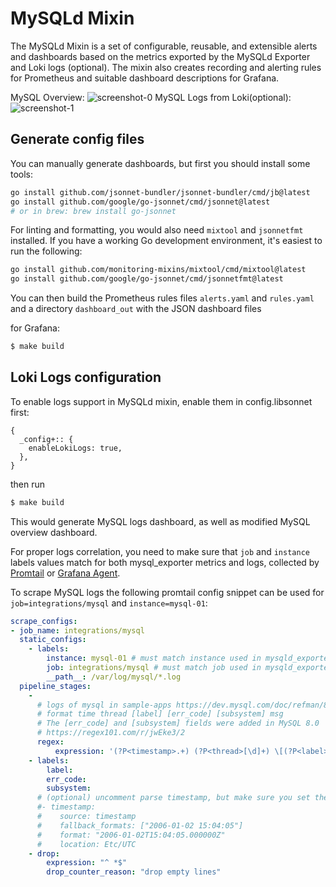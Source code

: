 # MySQLd Mixin

The MySQLd Mixin is a set of configurable, reusable, and extensible alerts and
dashboards based on the metrics exported by the MySQLd Exporter and Loki logs (optional). The mixin also creates
recording and alerting rules for Prometheus and suitable dashboard descriptions
for Grafana.

MySQL Overview:
![screenshot-0](https://storage.googleapis.com/grafanalabs-integration-assets/mysql/screenshots/screenshot0.png)
MySQL Logs from Loki(optional):
![screenshot-1](https://storage.googleapis.com/grafanalabs-integration-assets/mysql/screenshots/screenshot1.png)

## Generate config files

You can manually generate dashboards, but first you should install some tools:

```bash
go install github.com/jsonnet-bundler/jsonnet-bundler/cmd/jb@latest
go install github.com/google/go-jsonnet/cmd/jsonnet@latest
# or in brew: brew install go-jsonnet
```

For linting and formatting, you would also need `mixtool` and `jsonnetfmt` installed. If you
have a working Go development environment, it's easiest to run the following:

```bash
go install github.com/monitoring-mixins/mixtool/cmd/mixtool@latest
go install github.com/google/go-jsonnet/cmd/jsonnetfmt@latest
```

You can then build the Prometheus rules files `alerts.yaml` and
`rules.yaml` and a directory `dashboard_out` with the JSON dashboard files

for Grafana:
```bash
$ make build
```

## Loki Logs configuration

To enable logs support in MySQLd mixin, enable them in config.libsonnet first:

```
{
  _config+:: {
    enableLokiLogs: true,
  },
}

```

then run
```bash
$ make build
```

This would generate MySQL logs dashboard, as well as modified MySQL overview dashboard.

For proper logs correlation, you need to make sure that `job` and `instance` labels values match for both mysql_exporter metrics and logs, collected by [Promtail](https://grafana.com/docs/loki/latest/clients/promtail/) or [Grafana Agent](https://grafana.com/docs/grafana-cloud/agent/).

To scrape MySQL logs the following promtail config snippet can be used for `job=integrations/mysql` and `instance=mysql-01`:

```yaml
scrape_configs:
- job_name: integrations/mysql 
  static_configs:
    - labels:
        instance: mysql-01 # must match instance used in mysqld_exporter
        job: integrations/mysql # must match job used in mysqld_exporter
        __path__: /var/log/mysql/*.log
  pipeline_stages:
    - 
      # logs of mysql in sample-apps https://dev.mysql.com/doc/refman/8.0/en/error-log-format.html
      # format time thread [label] [err_code] [subsystem] msg
      # The [err_code] and [subsystem] fields were added in MySQL 8.0
      # https://regex101.com/r/jwEke3/2
      regex:
          expression: '(?P<timestamp>.+) (?P<thread>[\d]+) \[(?P<label>.+?)\]( \[(?P<err_code>.+?)\] \[(?P<subsystem>.+?)\])? (?P<msg>.+)'
    - labels:
        label:
        err_code:
        subsystem:
      # (optional) uncomment parse timestamp, but make sure you set the proper location to parse timezone
      #- timestamp:
      #    source: timestamp
      #    fallback_formats: ["2006-01-02 15:04:05"]
      #    format: "2006-01-02T15:04:05.000000Z"
      #    location: Etc/UTC
    - drop:
        expression: "^ *$"
        drop_counter_reason: "drop empty lines"
```
